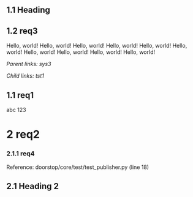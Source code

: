 ## 1.1 Heading

## 1.2 req3

Hello, world! Hello, world! Hello, world! Hello, world! Hello, world! Hello, world! Hello, world! Hello, world! Hello, world! Hello, world!

*Parent links: sys3*

*Child links: tst1*

## 1.1 req1

abc 123

# 2 req2

### 2.1.1 req4

Reference: doorstop/core/test/test_publisher.py (line 18)

## 2.1 Heading 2

